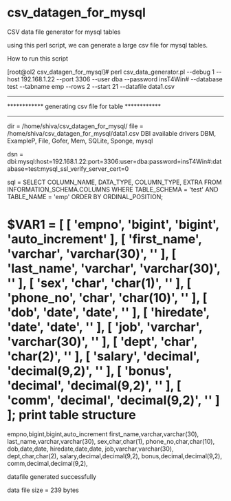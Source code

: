 # csv_datagen_for_mysql
CSV data file generator for mysql tables

using this perl script, we can generate a large csv file for mysql tables.

How to run this script

[root@ol2 csv_datagen_for_mysql]# perl csv_data_generator.pl --debug 1 --host 192.168.1.22 --port 3306 --user dba --password insT4Win# --database test --tabname emp --rows 2 --start 21 --datafile data1.csv

*******************************************************
************ generating csv file for table ************
*******************************************************
dir = /home/shiva/csv_datagen_for_mysql/
file = /home/shiva/csv_datagen_for_mysql/data1.csv
DBI available drivers
DBM, ExampleP, File, Gofer, Mem, SQLite, Sponge, mysql

dsn = dbi:mysql:host=192.168.1.22:port=3306:user=dba:password=insT4Win#:database=test:mysql_ssl_verify_server_cert=0

sql = SELECT COLUMN_NAME, DATA_TYPE, COLUMN_TYPE, EXTRA FROM INFORMATION_SCHEMA.COLUMNS WHERE TABLE_SCHEMA = 'test' AND TABLE_NAME = 'emp' ORDER BY ORDINAL_POSITION;

$VAR1 = [
          [
            'empno',
            'bigint',
            'bigint',
            'auto_increment'
          ],
          [
            'first_name',
            'varchar',
            'varchar(30)',
            ''
          ],
          [
            'last_name',
            'varchar',
            'varchar(30)',
            ''
          ],
          [
            'sex',
            'char',
            'char(1)',
            ''
          ],
          [
            'phone_no',
            'char',
            'char(10)',
            ''
          ],
          [
            'dob',
            'date',
            'date',
            ''
          ],
          [
            'hiredate',
            'date',
            'date',
            ''
          ],
          [
            'job',
            'varchar',
            'varchar(30)',
            ''
          ],
          [
            'dept',
            'char',
            'char(2)',
            ''
          ],
          [
            'salary',
            'decimal',
            'decimal(9,2)',
            ''
          ],
          [
            'bonus',
            'decimal',
            'decimal(9,2)',
            ''
          ],
          [
            'comm',
            'decimal',
            'decimal(9,2)',
            ''
          ]
        ];
print table structure
=====================
empno,bigint,bigint,auto_increment
first_name,varchar,varchar(30),
last_name,varchar,varchar(30),
sex,char,char(1),
phone_no,char,char(10),
dob,date,date,
hiredate,date,date,
job,varchar,varchar(30),
dept,char,char(2),
salary,decimal,decimal(9,2),
bonus,decimal,decimal(9,2),
comm,decimal,decimal(9,2),

datafile generated successfully

data file size = 239 bytes



